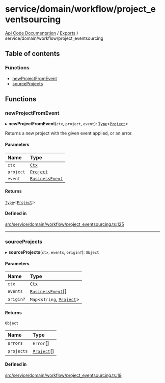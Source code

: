 # service/domain/workflow/project\_eventsourcing
 
[Api Code Documentation](../README.md) / [Exports](../modules.md) / service/domain/workflow/project\_eventsourcing

## Table of contents

### Functions

- [newProjectFromEvent](service_domain_workflow_project_eventsourcing.md#newprojectfromevent)
- [sourceProjects](service_domain_workflow_project_eventsourcing.md#sourceprojects)

## Functions

### newProjectFromEvent

▸ **newProjectFromEvent**(`ctx`, `project`, `event`): [`Type`](result.md#type)<[`Project`](../interfaces/service_domain_workflow_project.Project.md)\>

Returns a new project with the given event applied, or an error.

#### Parameters

| Name | Type |
| :------ | :------ |
| `ctx` | [`Ctx`](../interfaces/lib_ctx.Ctx.md) |
| `project` | [`Project`](../interfaces/service_domain_workflow_project.Project.md) |
| `event` | [`BusinessEvent`](service_domain_business_event.md#businessevent) |

#### Returns

[`Type`](result.md#type)<[`Project`](../interfaces/service_domain_workflow_project.Project.md)\>

#### Defined in

[src/service/domain/workflow/project_eventsourcing.ts:125](https://github.com/openkfw/TruBudget/blob/95e6f8a/api/src/service/domain/workflow/project_eventsourcing.ts#L125)

___

### sourceProjects

▸ **sourceProjects**(`ctx`, `events`, `origin?`): `Object`

#### Parameters

| Name | Type |
| :------ | :------ |
| `ctx` | [`Ctx`](../interfaces/lib_ctx.Ctx.md) |
| `events` | [`BusinessEvent`](service_domain_business_event.md#businessevent)[] |
| `origin?` | `Map`<`string`, [`Project`](../interfaces/service_domain_workflow_project.Project.md)\> |

#### Returns

`Object`

| Name | Type |
| :------ | :------ |
| `errors` | `Error`[] |
| `projects` | [`Project`](../interfaces/service_domain_workflow_project.Project.md)[] |

#### Defined in

[src/service/domain/workflow/project_eventsourcing.ts:19](https://github.com/openkfw/TruBudget/blob/95e6f8a/api/src/service/domain/workflow/project_eventsourcing.ts#L19)
